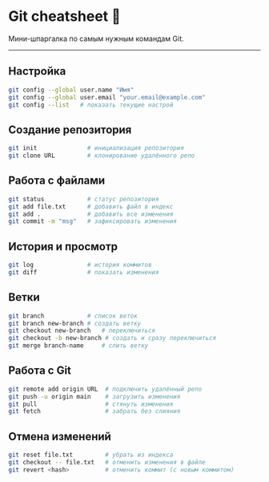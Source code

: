 # Git cheatsheet 🚀

Мини-шпаргалка по самым нужным командам Git.

---

## Настройка

```bash
git config --global user.name "Имя"
git config --global user.email "your.email@example.com"
git config --list   # показать текущие настрой 
```

## Создание репозитория
 
```bash
git init              # инициализация репозитория
git clone URL         # клонирование удалённого репо
```

## Работа с файлами 

```bash
git status            # статус репозитория
git add file.txt      # добавить файл в индекс
git add .             # добавить все изменения
git commit -m "msg"   # зафиксировать изменения
```

## История и просмотр

```bash
git log               # история коммитов
git diff              # показать изменения
```

## Ветки

```bash
git branch            # список веток
git branch new-branch # создать ветку
git checkout new-branch   # переключиться
git checkout -b new-branch # создать и сразу переключиться
git merge branch-name     # слить ветку 
```

## Работа с Git 

```bash
git remote add origin URL  # подключить удалённый репо
git push -u origin main    # загрузить изменения
git pull                   # стянуть изменения
git fetch                  # забрать без слияния
```

## Отмена изменений 

```bash
git reset file.txt         # убрать из индекса
git checkout -- file.txt   # отменить изменения в файле
git revert <hash>          # отменить коммит (с новым коммитом)
```
